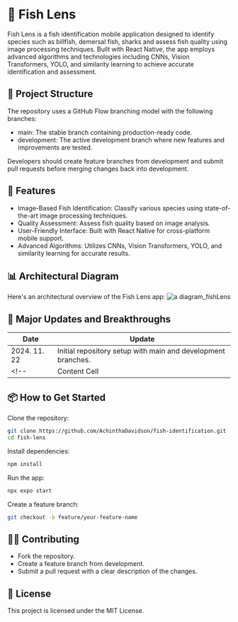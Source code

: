 # 🐠 Fish Lens
Fish Lens is a fish identification mobile application designed to identify species such as billfish, demersal fish, sharks and assess fish quality using image processing techniques. Built with React Native, the app employs advanced algorithms and technologies including CNNs, Vision Transformers, YOLO, and similarity learning to achieve accurate identification and assessment.

## 📂 Project Structure
The repository uses a GitHub Flow branching model with the following branches:

- main: The stable branch containing production-ready code.
- development: The active development branch where new features and improvements are tested.
  
Developers should create feature branches from development and submit pull requests before merging changes back into development.

## 🚀 Features
- Image-Based Fish Identification: Classify various species using state-of-the-art image processing techniques.
- Quality Assessment: Assess fish quality based on image analysis.
- User-Friendly Interface: Built with React Native for cross-platform mobile support.
- Advanced Algorithms: Utilizes CNNs, Vision Transformers, YOLO, and similarity learning for accurate results.

<!-- ## 🛠️ Technologies Used
Frontend: React Native (Expo)
Image Processing: CNNs, Vision Transformers, YOLO
Machine Learning: Similarity Learning
State Management: Redux (if applicable)
Version Control: Git & GitHub -->

## 📊 Architectural Diagram
Here's an architectural overview of the Fish Lens app:
![a diagram_fishLens](https://github.com/user-attachments/assets/02c9db21-80ca-4861-99f6-08e37cd48260)

## 📝 Major Updates and Breakthroughs
| Date  | Update |
| ------------- | ------------- |
| 2024. 11. 22  | Initial repository setup with main and development branches. |
<!--| Content Cell  | Content Cell  | -->


## 📦 How to Get Started
Clone the repository:
```bash
git clone https://github.com/AchinthaDavidson/fish-identification.git
cd fish-lens
```
Install dependencies:
```bash
npm install
```

Run the app:
```bash
npx expo start
```

Create a feature branch:
```bash
git checkout -b feature/your-feature-name
```

## 🧑‍💻 Contributing
- Fork the repository.
- Create a feature branch from development.
- Submit a pull request with a clear description of the changes.

## 📄 License
This project is licensed under the MIT License.
